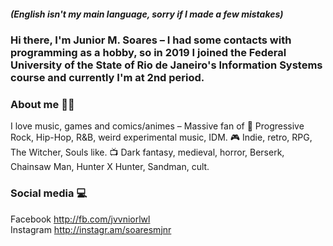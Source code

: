 ##### *<p>(English isn't my main language, sorry if I made a few mistakes)</p>*
### Hi there, I'm Junior M. Soares – I had some contacts with programming as a hobby, so in 2019 I joined the Federal University of the State of Rio de Janeiro's Information Systems course and currently I'm at 2nd period.
### About me 🧝🏼 
I love music, games and comics/animes – Massive fan of 🎵 Progressive Rock, Hip-Hop, R&B, weird experimental music, IDM. 🎮 Indie, retro, RPG, The Witcher, Souls like. 📺 Dark fantasy, medieval, horror, Berserk, Chainsaw Man, Hunter X Hunter, Sandman, cult.
### Social media 💻 
Facebook http://fb.com/jvvniorlwl <br> Instagram http://instagr.am/soaresmjnr

<!--
**jrmsrs/jrmsrs** is a ✨ _special_ ✨ repository because its `README.md` (this file) appears on your GitHub profile.

Here are some ideas to get you started:

- 🔭 I’m currently working on ...
- 🌱 I’m currently learning ...
- 👯 I’m looking to collaborate on ...
- 🤔 I’m looking for help with ...
- 💬 Ask me about ...
- 📫 How to reach me: ...
- 😄 Pronouns: ...
- ⚡ Fun fact: ...
-->
